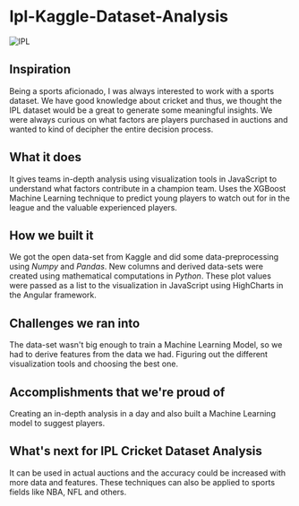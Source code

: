 # Ipl-Kaggle-Dataset-Analysis
![IPL](https://raw.githubusercontent.com/shayan09/Ipl-Kaggle-Dataset-Analysis/IPL.jpg)

## Inspiration
Being a sports aficionado, I was always interested to work with a sports dataset. We have good knowledge about cricket and thus, we thought the IPL dataset would be a great to generate some meaningful insights. We were always curious on what factors are players purchased in auctions and wanted to kind of decipher the entire decision process.

## What it does
It gives teams in-depth analysis using visualization tools in JavaScript to understand what factors contribute in a champion team. Uses the XGBoost Machine Learning technique to predict young players to watch out for in the league and the valuable experienced players.

## How we built it
We got the open data-set from Kaggle and did some data-preprocessing using _Numpy_ and _Pandas_. New columns and derived data-sets were created using mathematical computations in _Python_. These plot values were passed as a list to the visualization in JavaScript using HighCharts in the Angular framework.
 
## Challenges we ran into
The data-set wasn't big enough to train a Machine Learning Model, so we had to derive features from the data we had. Figuring out the different visualization tools and choosing the best one.

## Accomplishments that we're proud of
Creating an in-depth analysis in a day and also built a Machine Learning model to suggest players.

## What's next for IPL Cricket Dataset Analysis
It can be used in actual auctions and the accuracy could be increased with more data and features. These techniques can also be applied to  sports fields like NBA, NFL and others.

